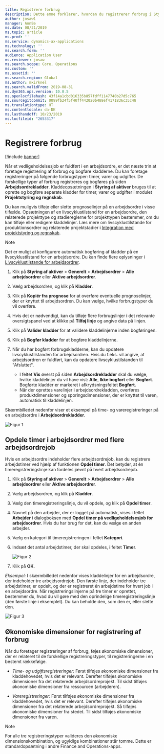 ```yaml
---
title: Registrere forbrug
description: Dette emne forklarer, hvordan du registrerer forbrug i Styring af aktiver.
author: josaw1
manager: AnnBe
ms.date: 08/21/2019
ms.topic: article
ms.prod: ''
ms.service: dynamics-ax-applications
ms.technology: ''
ms.search.form: ''
audience: Application User
ms.reviewer: josaw
ms.search.scope: Core, Operations
ms.custom: ''
ms.assetid: ''
ms.search.region: Global
ms.author: mkirknel
ms.search.validFrom: 2019-08-31
ms.dyn365.ops.version: 10.0.5
ms.openlocfilehash: 43f14a1cbd016335b857fdff1147740b27d5c765
ms.sourcegitcommit: 0099fb24f5f40ff442020b488ef4171836c35c48
ms.translationtype: HT
ms.contentlocale: da-DK
ms.lasthandoff: 10/23/2019
ms.locfileid: "2653317"
---
```

# <a name="register-consumption"></a>Registrere forbrug

[!include [banner](../../includes/banner.md)]

 

Når et vedligeholdelsesjob er fuldført i en arbejdsordre, er det næste trin at foretage registrering af forbrug og bogføre kladderne. Du kan foretage registreringer på følgende forbrugstyper: timer, varer og udgifter. De forskellige typer af forbrug registreres og bogføres på siden **Arbejdsordrekladder**. Kladdeopsætningen i **Styring af aktiver** bruges til at oprette og bogføre separate kladder for timer, varer og udgifter i modulet **Projektstyring og regnskab**.

Du kan muligvis tilføje eller slette prognoselinjer på en arbejdsordre i visse tilfælde. Opsætningen af en livscyklustilstand for en arbejdsordre, den relaterede projekttype og stadiereglerne for projekttypen bestemmer, om du kan tilføje eller redigere kladdelinjer. Læs mere om livscyklustilstande for produktionsordrer og relaterede projektstadier i [Integration med projektstyring og regnskab](../integration-to-project-management-and-accounting/forecasts-work-orders-and-projects.md).

>[!NOTE]
>Det er muligt at konfigurere automatisk bogføring af kladder på en livscyklustilstand for en arbejdsordre. Du kan finde flere oplysninger i [Livscyklustilstande for arbejdsordrer](../setup-for-work-orders/work-order-lifecycle-states.md).

1. Klik på **Styring af aktiver** > **Generelt** > **Arbejdsordrer** > **Alle arbejdsordrer** eller **Aktive arbejdsordrer**.

2. Vælg arbejdsordren, og klik på **Kladder**.

3. Klik på **Kopiér fra prognose** for at overføre eventuelle prognoselinjer, der er knyttet til arbejdsordren. Du kan vælge, hvilke forbrugstyper du vil overføre.

4. Hvis det er nødvendigt, kan du tilføje flere forbrugslinjer i det relevante oversigtspanel ved at klikke på **Tilføj linje** og angive data på linjen.

5. Klik på **Valider kladder** for at validere kladdelinjerne inden bogføringen.

6. Klik på **Bogfør kladder** for at bogføre kladdelinjerne.

7. Når du har bogført forbrugskladderne, kan du opdatere livscyklustilstanden for arbejdsordren. Hvis du f.eks. vil angive, at arbejdsordren er fuldført, kan du opdatere livscyklustilstanden til "Afsluttet".

    - I feltet **Vis** øverst på siden **Arbejdsordrekladder** skal du vælge, hvilke kladdelinjer du vil have vist: **Alle**, **Ikke bogført** eller **Bogført**. Bogførte kladder er markeret i afkrydsningsfeltet **Bogført**.  
    - Når der oprettes varelinjer i arbejdsordrekladden, overføres produktdimensioner og sporingsdimensioner, der er knyttet til varen, automatisk til kladdelinjen.  

Skærmbilledet nedenfor viser et eksempel på time- og vareregistreringer på en arbejdsordre i **Arbejdsordrekladder**.

![Figur 1](media/01-consumption.png)


## <a name="split-hours-on-work-orders-with-several-work-order-jobs"></a>Opdele timer i arbejdsordrer med flere arbejdsordrejob

Hvis en arbejdsordre indeholder flere arbejdsordrejob, kan du registrere arbejdstimer ved hjælp af funktionen **Opdel timer**. Det betyder, at én timeregistreringslinje kan fordeles jævnt på hvert arbejdsordrejob.

1. Klik på **Styring af aktiver** > **Generelt** > **Arbejdsordrer** > **Alle arbejdsordrer** eller **Aktive arbejdsordrer**.

2. Vælg arbejdsordren, og klik på **Kladder**.

3. Vælg den timeregistreringslinje, du vil opdele, og klik på **Opdel timer**.

4. Navnet på den arbejder, der er logget på automatisk, vises i feltet **Arbejder** i dialogboksen med **Opdel timer på vedligeholdelsesjob for arbejdsordrer**. Hvis du har brug for det, kan du vælge en anden arbejder.

5. Vælg en kategori til timeregistreringen i feltet **Kategori**.

6. Indsæt det antal arbejdstimer, der skal opdeles, i feltet **Timer**.

    ![Figur 2](media/02-consumption.png)

7. Klik på **OK**.

*Eksempel:* I skærmbilledet nedenfor vises kladdelinjer for en arbejdsordre, der indeholder tre arbejdsordrejob. Den første linje, der indeholder tre arbejdstimer, er opdelt, og der er registreret én arbejdstime for hvert job i en arbejdsordre. Når registreringslinjerne på tre timer er oprettet, bestemmer du, hvad du vil gøre med den oprindelige timeregistreringslinje (den første linje i eksemplet). Du kan beholde den, som den er, eller slette den. 

![Figur 3](media/03-consumption.png)

## <a name="financial-dimensions-on-consumption-registrations"></a>Økonomiske dimensioner for registrering af forbrug

Når du foretager registreringer af forbrug, føjes økonomiske dimensioner, der er relateret til de forskellige registreringstyper, til registreringerne i en bestemt rækkefølge. 

- *Time- og udgiftsregistreringer:* Først tilføjes økonomiske dimensioner fra kladdehovedet, hvis det er relevant. Derefter tilføjes økonomiske dimensioner fra det relaterede arbejdsordreprojekt. Til sidst tilføjes økonomiske dimensioner fra ressourcen (arbejderen).

- *Vareregistreringer:* Først tilføjes økonomiske dimensioner fra kladdehovedet, hvis det er relevant. Derefter tilføjes økonomiske dimensioner fra det relaterede arbejdsordreprojekt. Så tilføjes økonomiske dimensioner fra stedet. Til sidst tilføjes økonomiske dimensioner fra varen.

>[!NOTE]
>For alle tre registreringstyper valideres den økonomiske dimensionskombination, og ugyldige kombinationer står tomme. Dette er standardopsætning i andre Finance and Operations-apps.

